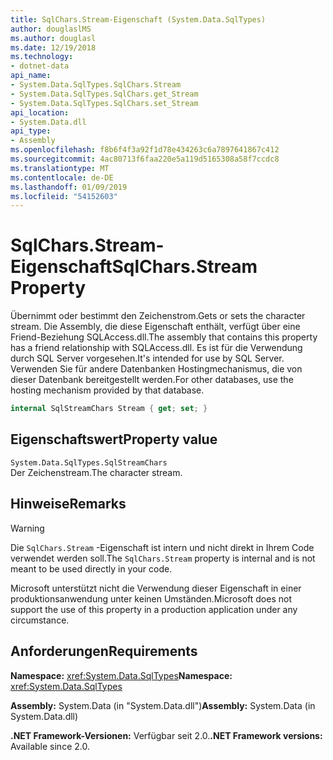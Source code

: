 ```yaml
---
title: SqlChars.Stream-Eigenschaft (System.Data.SqlTypes)
author: douglaslMS
ms.author: douglasl
ms.date: 12/19/2018
ms.technology:
- dotnet-data
api_name:
- System.Data.SqlTypes.SqlChars.Stream
- System.Data.SqlTypes.SqlChars.get_Stream
- System.Data.SqlTypes.SqlChars.set_Stream
api_location:
- System.Data.dll
api_type:
- Assembly
ms.openlocfilehash: f8b6f4f3a92f1d78e434263c6a7897641867c412
ms.sourcegitcommit: 4ac80713f6faa220e5a119d5165308a58f7ccdc8
ms.translationtype: MT
ms.contentlocale: de-DE
ms.lasthandoff: 01/09/2019
ms.locfileid: "54152603"
---
```

# <a name="sqlcharsstream-property"></a><span data-ttu-id="c725e-102">SqlChars.Stream-Eigenschaft</span><span class="sxs-lookup"><span data-stu-id="c725e-102">SqlChars.Stream Property</span></span>

<span data-ttu-id="c725e-103">Übernimmt oder bestimmt den Zeichenstrom.</span><span class="sxs-lookup"><span data-stu-id="c725e-103">Gets or sets the character stream.</span></span> <span data-ttu-id="c725e-104">Die Assembly, die diese Eigenschaft enthält, verfügt über eine Friend-Beziehung SQLAccess.dll.</span><span class="sxs-lookup"><span data-stu-id="c725e-104">The assembly that contains this property has a friend relationship with SQLAccess.dll.</span></span> <span data-ttu-id="c725e-105">Es ist für die Verwendung durch SQL Server vorgesehen.</span><span class="sxs-lookup"><span data-stu-id="c725e-105">It's intended for use by SQL Server.</span></span> <span data-ttu-id="c725e-106">Verwenden Sie für andere Datenbanken Hostingmechanismus, die von dieser Datenbank bereitgestellt werden.</span><span class="sxs-lookup"><span data-stu-id="c725e-106">For other databases, use the hosting mechanism provided by that database.</span></span>

```csharp
internal SqlStreamChars Stream { get; set; }
```

## <a name="property-value"></a><span data-ttu-id="c725e-107">Eigenschaftswert</span><span class="sxs-lookup"><span data-stu-id="c725e-107">Property value</span></span>

`System.Data.SqlTypes.SqlStreamChars`\
<span data-ttu-id="c725e-108">Der Zeichenstream.</span><span class="sxs-lookup"><span data-stu-id="c725e-108">The character stream.</span></span>

## <a name="remarks"></a><span data-ttu-id="c725e-109">Hinweise</span><span class="sxs-lookup"><span data-stu-id="c725e-109">Remarks</span></span>

> [!WARNING]
> <span data-ttu-id="c725e-110">Die `SqlChars.Stream` -Eigenschaft ist intern und nicht direkt in Ihrem Code verwendet werden soll.</span><span class="sxs-lookup"><span data-stu-id="c725e-110">The `SqlChars.Stream` property is internal and is not meant to be used directly in your code.</span></span>
>
> <span data-ttu-id="c725e-111">Microsoft unterstützt nicht die Verwendung dieser Eigenschaft in einer produktionsanwendung unter keinen Umständen.</span><span class="sxs-lookup"><span data-stu-id="c725e-111">Microsoft does not support the use of this property in a production application under any circumstance.</span></span>

## <a name="requirements"></a><span data-ttu-id="c725e-112">Anforderungen</span><span class="sxs-lookup"><span data-stu-id="c725e-112">Requirements</span></span>

<span data-ttu-id="c725e-113">**Namespace:** <xref:System.Data.SqlTypes></span><span class="sxs-lookup"><span data-stu-id="c725e-113">**Namespace:** <xref:System.Data.SqlTypes></span></span>

<span data-ttu-id="c725e-114">**Assembly:** System.Data (in "System.Data.dll")</span><span class="sxs-lookup"><span data-stu-id="c725e-114">**Assembly:** System.Data (in System.Data.dll)</span></span>

<span data-ttu-id="c725e-115">**.NET Framework-Versionen:** Verfügbar seit 2.0.</span><span class="sxs-lookup"><span data-stu-id="c725e-115">**.NET Framework versions:** Available since 2.0.</span></span>